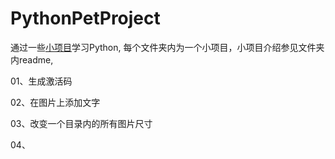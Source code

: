 # PythonPetProject
通过一些[小项目](https://github.com/Yixiaohan/show-me-the-code)学习Python,
每个文件夹内为一个小项目，小项目介绍参见文件夹内readme,

01、生成激活码

02、在图片上添加文字

03、改变一个目录内的所有图片尺寸

04、
